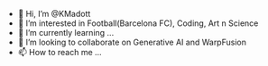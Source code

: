 - 👋 Hi, I’m @KMadott
- 👀 I’m interested in Football(Barcelona FC), Coding, Art n Science
- 🌱 I’m currently learning ...
- 💞️ I’m looking to collaborate on Generative AI and WarpFusion
- 📫 How to reach me ...

<!---
KMadott/KMadott is a ✨ special ✨ repository because its `README.md` (this file) appears on your GitHub profile.
You can click the Preview link to take a look at your changes.
--->

